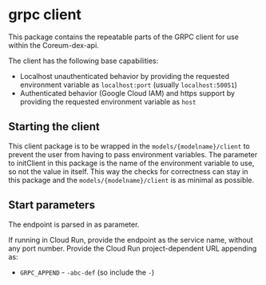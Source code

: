 # grpc client

This package contains the repeatable parts of the GRPC client for use within the Coreum-dex-api.

The client has the following base capabilities:

* Localhost unauthenticated behavior by providing the requested environment variable as `localhost:port` (usually `localhost:50051`)
* Authenticated behavior (Google Cloud IAM) and https support by providing the requested environment variable as `host`

## Starting the client

This client package is to be wrapped in the `models/{modelname}/client` to prevent the user from having to pass environment variables. The parameter to initClient in this package is the name of the environment variable to use, so not the value in itself. This way the checks for correctness can stay in this package and the `models/{modelname}/client` is as minimal as possible.

## Start parameters

The endpoint is parsed in as parameter.

If running in Cloud Run, provide the endpoint as the service name, without any port number.
Provide the Cloud Run project-dependent URL appending as:

- `GRPC_APPEND` - `-abc-def` (so include the `-`)
